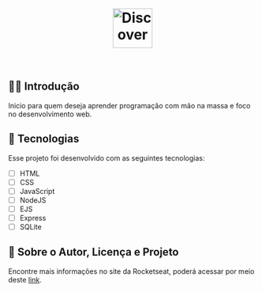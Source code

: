 <h1 align="center">
  <img alt="Discover" height="80" title="Rocket Discover" src="https://www.rocketseat.com.br/_next/image?url=%2Ftemporary%2Fviajando-ao-espaco.png&w=96&q=100" />
</h1>

<br>

## 🏃‍♂️ Introdução

Inicio para quem deseja aprender programação com mão na massa e foco no desenvolvimento web.

## 🚀 Tecnologias

Esse projeto foi desenvolvido com as seguintes tecnologias:

- [ ] HTML
- [ ] CSS
- [ ] JavaScript
- [ ] NodeJS
- [ ] EJS
- [ ] Express
- [ ] SQLite

## 📄 Sobre o Autor, Licença e Projeto

Encontre mais informações no site da Rocketseat, poderá acessar por meio deste [link](https://www.rocketseat.com.br/discover).

<br />
